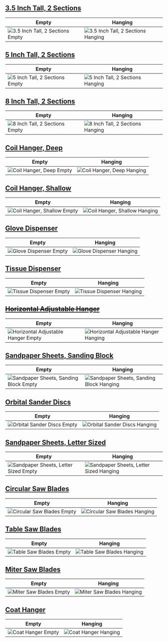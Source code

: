 ## [3.5 Inch Tall, 2 Sections](./2s_3.5in_Tall.svg)
Empty | Hanging
--- | ---
![3.5 Inch Tall, 2 Sections Empty](../../img/Empty/Supplies/2s_3.5in_Tall_E.jpg)|![3.5 Inch Tall, 2 Sections Hanging](../../img/Hung/Supplies/2s_3.5in_Tall_H.jpg)

## [5 Inch Tall, 2 Sections](./2s_5in_Tall.svg)
Empty | Hanging
--- | ---
![5 Inch Tall, 2 Sections Empty](../../img/Empty/Supplies/2s_5in_Tall_E.jpg)|![5 Inch Tall, 2 Sections Hanging](../../img/Hung/Supplies/2s_5in_Tall_H.jpg)

## [8 Inch Tall, 2 Sections](./2s_8in_Tall.svg)
Empty | Hanging
--- | ---
![8 Inch Tall, 2 Sections Empty](../../img/Empty/Supplies/2s_8in_Tall_E.jpg)|![8 Inch Tall, 2 Sections Hanging](../../img/Hung/Supplies/2s_8in_Tall_H.jpg)

## [Coil Hanger, Deep](./Coil_Hanger_Flanged_Conduit_Deep.svg)
Empty | Hanging
--- | ---
![Coil Hanger, Deep Empty](../../img/Empty/Supplies/Coil_Hanger_Flanged_Conduit_Deep_E.jpg)|![Coil Hanger, Deep Hanging](../../img/Hung/Supplies/Coil_Hanger_Flanged_Conduit_Deep_H.jpg)

## [Coil Hanger, Shallow](./Coil_Hanger_Flanged_Conduit_Shallow.svg)
Empty | Hanging
--- | ---
![Coil Hanger, Shallow Empty](../../img/Empty/Supplies/Coil_Hanger_Flanged_Conduit_Shallow_E.jpg)|![Coil Hanger, Shallow Hanging](../../img/Hung/Supplies/Coil_Hanger_Flanged_Conduit_Shallow_H.jpg)

## [Glove Dispenser](./Dispenser_Gloves.svg)
Empty | Hanging
--- | ---
![Glove Dispenser Empty](../../img/Empty/Supplies/Dispenser_Gloves_E.jpg)|![Glove Dispenser Hanging](../../img/Hung/Supplies/Dispenser_Gloves_H.jpg)

## [Tissue Dispenser](./Dispenser_Tissues.svg)
Empty | Hanging
--- | ---
![Tissue Dispenser Empty](../../img/Empty/Supplies/Dispenser_Tissues_E.jpg)|![Tissue Dispenser Hanging](../../img/Hung/Supplies/Dispenser_Tissues_H.jpg)

## ~~[Horizontal Adjustable Hanger](./Horizontal_Sliding_Conduit_Posts.svg)~~
Empty | Hanging
--- | ---
![Horizontal Adjustable Hanger Empty](../../img/Empty/Supplies/Horizontal_Sliding_Conduit_Posts_E.jpg)|![Horizontal Adjustable Hanger Hanging](../../img/Hung/Supplies/Horizontal_Sliding_Conduit_Posts_H.jpg)

## [Sandpaper Sheets, Sanding Block](./Sandpaper_Block_Sheet.svg)
Empty | Hanging
--- | ---
![Sandpaper Sheets, Sanding Block Empty](../../img/Empty/Supplies/Sandpaper_Block_Sheet_E.jpg)|![Sandpaper Sheets, Sanding Block Hanging](../../img/Hung/Supplies/Sandpaper_Block_Sheet_H.jpg)

## [Orbital Sander Discs](./Sandpaper_Discs.svg)
Empty | Hanging
--- | ---
![Orbital Sander Discs Empty](../../img/Empty/Supplies/Sandpaper_Discs_E.jpg)|![Orbital Sander Discs Hanging](../../img/Hung/Supplies/Sandpaper_Discs_H.jpg)

## [Sandpaper Sheets, Letter Sized](./Sandpaper_Letter_Sheet.svg)
Empty | Hanging
--- | ---
![Sandpaper Sheets, Letter Sized Empty](../../img/Empty/Supplies/Sandpaper_Letter_Sheet_E.jpg)|![Sandpaper Sheets, Letter Sized Hanging](../../img/Hung/Supplies/Sandpaper_Letter_Sheet_H.jpg)

## [Circular Saw Blades](./Saw_Blades_7.25in.svg)
Empty | Hanging
--- | ---
![Circular Saw Blades Empty](../../img/Empty/Supplies/Saw_Blades_7.25in_E.jpg)|![Circular Saw Blades Hanging](../../img/Hung/Supplies/Saw_Blades_7.25in_H.jpg)

## [Table Saw Blades](./Saw_Blades_10in.svg)
Empty | Hanging
--- | ---
![Table Saw Blades Empty](../../img/Empty/Supplies/Saw_Blades_10in_E.jpg)|![Table Saw Blades Hanging](../../img/Hung/Supplies/Saw_Blades_10in_H.jpg)

## [Miter Saw Blades](./Saw_Blades_12in.svg)
Empty | Hanging
--- | ---
![Miter Saw Blades Empty](../../img/Empty/Supplies/Saw_Blades_12in_E.jpg)|![Miter Saw Blades Hanging](../../img/Hung/Supplies/Saw_Blades_12in_H.jpg)

## [Coat Hanger](./Strap_Hanger_Generic.svg)
Empty | Hanging
--- | ---
![Coat Hanger Empty](../../img/Empty/Supplies/Strap_Hanger_Generic_E.jpg)|![Coat Hanger Hanging](../../img/Hung/Supplies/Strap_Hanger_Generic_H.jpg)


